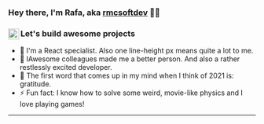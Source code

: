 ### Hey there, I'm Rafa, aka [rmcsoftdev][website] 👨‍💻

### Let's build awesome projects [<img align="left" alt="rmcsoftdev | LinkedIn" width="22px" src="https://cdn.worldvectorlogo.com/logos/linkedin-icon-2.svg" />][linkedin]

- 🔭 I'm a React specialist. Also one line-height px means quite a lot to me.
- 👯 IAwesome colleagues made me a better person. And also a rather restlessly excited developer.
- 🥅 The first word that comes up in my mind when I think of 2021 is: gratitude.
- ⚡ Fun fact: I know how to solve some weird, movie-like physics and I love playing games!

---

[website]: https://www.rmcsoftdev.com
[linkedin]: https://www.linkedin.com/in/rmcsoftdev/
